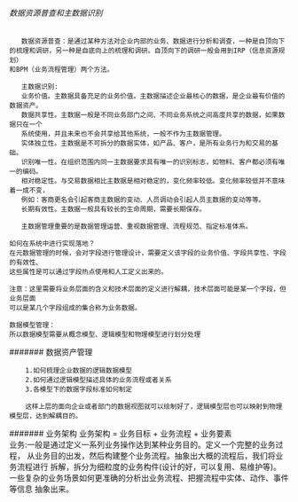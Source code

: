 
 ###### 数据资源普查和主数据识别 
       数据资源普查：是通过某种方法对企业内部的业务、数据进行分析和调查，一种是自顶向下
    的梳理和调研，另一种是自底向上的梳理和调研。自顶向下的调研一般会用到IRP（信息资源规划）
    和BPM（业务流程管理）两个方法。
       
       主数据识别:
       业务价值。主数据具备充足的业务价值。主数据描述企业最核心的数据，是企业最有价值的数据资产。       
       数据共享性。主数据一般是不同业务部门之间、不同业务系统之间高度共享的数据，如果数据只在一个
       系统使用，并且未来也不会共享给其他系统，一般不作为主数据管理。       
       实体独立性。主数据是不可拆分的数据实体，如产品、客户，是所有业务行为和交易的基础。       
       识别唯一性。在组织范围内同一主数据要求具有唯一的识别标志，如物料、客户都必须有唯一的编码。       
       相对稳定性。与交易数据相比主数据是相对稳定的，变化频率较低。变化频率较低并不意味着一成不变，
       例如：客商更名会引起客商主数据的变动、人员调动会引起人员主数据的变动等等。       
       长期有效性。主数据一般具有较长的生命周期，需要长期保存。
       
       主数据管理重要的是数据管理运营、重视数据管理、流程规范、指定标准体系。
       
    如何在系统中进行实现落地？
    在元数据管理的时候，会对字段进行管理设计，需要定义该字段的业务价值、字段共享性、字段的有效性、
    这些属性是可以通过字段热点使用和人工定义出来的。 
    
    注意：这里需要将业务层面的含义和技术层面的定义进行解耦，技术层面可能是某一个字段，但业务层面
    可以是某几个字段组成的集合称为业务数据。
    
    数据模型管理：
    所以数据模型需要从概念模型、逻辑模型和物理模型进行划分处理

 ####### 数据资产管理
        
        1.如何梳理企业数据的逻辑数据模型
        2.如何通过逻辑模型描述具体的业务流程或者关系
        3.各模型下的数据字段标准如何制定
        
        这样上层的面向企业或者部门的数据视图就可以绘制好了，逻辑模型层也可以映射到物理模型层，达到解耦目的。
        
 ####### 业务架构
    业务架构 = 业务目标 + 业务流程 + 业务要素    
    业务:一般是通过定义一系列业务操作达到某种业务目的。定义一个完整的业务过程，
    从业务目的出发，然后构建整个业务流程。抽象出大概的流程后，我们将业务流程进行
    拆解，拆分为细粒度的业务构件(设计的好，可以复用、易维护等)。
    一些复杂的业务场景如何更准确的分析出业务流程、把握流程中实体、动作、事件等信息
    抽象出来。
    
    
 
 
 
 
 
 
     